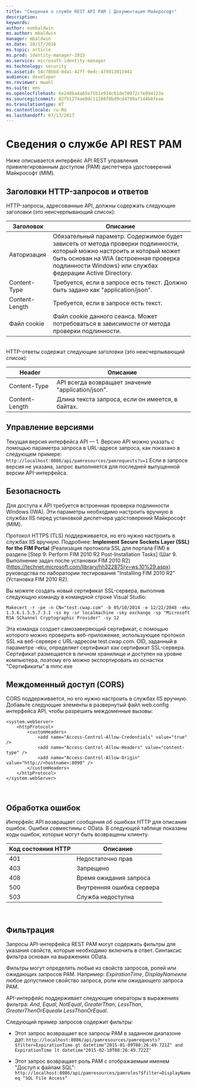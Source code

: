 ```yaml
---
title: "Сведения о службе REST API PAM | Документация Майкрософт"
description: 
keywords: 
author: msmbaldwin
ms.author: mbaldwin
manager: mbaldwin
ms.date: 10/17/2016
ms.topic: article
ms.prod: identity-manager-2015
ms.service: microsoft-identity-manager
ms.technology: security
ms.assetid: 54c78bbd-8da1-42ff-9edc-47d913011941
audience: developer
ms.reviewer: mwahl
ms.suite: ems
ms.openlocfilehash: 6e248ba4a65e75b1e914c61de70072c7e094123a
ms.sourcegitcommit: 02fb1274ae0dc11288f8bd9cd4799af144b8feae
ms.translationtype: HT
ms.contentlocale: ru-RU
ms.lasthandoff: 07/13/2017
---
```

# <a name="pam-rest-api-service-details"></a>Сведения о службе API REST PAM
Ниже описывается интерфейс API REST управления привилегированным доступом (PAM) диспетчера удостоверений Майкрософт (MIM).

## <a name="http-request-and-response-headers"></a>Заголовки HTTP-запросов и ответов

HTTP-запросы, адресованные API, должны содержать следующие заголовки (это неисчерпывающий список):

Заголовок | Описание
-------|------------
Авторизация | Обязательный параметр. Содержимое будет зависеть от метода проверки подлинности, который можно настроить и который может быть основан на WIA (встроенная проверка подлинности Windows) или службах федерации Active Directory.
Content-Type | Требуется, если в запросе есть текст. Должно быть задано как "application/json".
Content-Length | Требуется, если в запросе есть текст. 
Файл cookie | Файл cookie данного сеанса. Может потребоваться в зависимости от метода проверки подлинности.
<br/>
HTTP-ответы содержат следующие заголовки (это неисчерпывающий список):

Header | Описание
-------|------------
Content-Type | API всегда возвращает значение "application/json".
Content-Length | Длина текста запроса, если он имеется, в байтах.

## <a name="versioning"></a>Управление версиями 
Текущая версия интерфейса API — 1. Версию API можно указать с помощью параметра запроса в URL-адресе запроса, как показано в следующем примере: `http://localhost:8086/api/pamresources/pamrequests?v=1` Если в запросе версия не указана, запрос выполняется для последней выпущенной версии API-интерфейса. 

## <a name="security"></a>Безопасность 
Для доступа к API требуется встроенная проверка подлинности Windows (IWA). Эти параметры необходимо настроить вручную в службах IIS перед установкой диспетчера удостоверений Майкрософт (MIM).

Протокол HTTPS (TLS) поддерживается, но его нужно настроить в службах IIS вручную. Подробнее: **Implement Secure Sockets Layer (SSL) for the FIM Portal** (Реализация протокола SSL для портала FIM) в разделе [Step 9: Perform FIM 2010 R2 Post-Installation Tasks] (Шаг 9. Выполнение задач после установки FIM 2010 R2)(https://technet.microsoft.com/library/hh322875(v=ws.10%29.aspx) руководства по лаборатории тестирования "Installing FIM 2010 R2" (Установка FIM 2010 R2). 

Вы можете создать новый сертификат SSL-сервера, выполнив следующую команду в командной строке Visual Studio:
```
Makecert -r -pe -n CN="test.cwap.com" -b 05/10/2014 -e 12/22/2048 -eku 1.3.6.1.5.5.7.3.1 -ss my -sr localmachine -sky exchange -sp "Microsoft RSA SChannel Cryptographic Provider" -sy 12
```
 
Эта команда создает самозаверяющий сертификат, с помощью которого можно проверить веб-приложение, использующее протокол SSL на веб-сервере с URL-адресом test.cwap.com. OID, заданный в параметре -eku, определяет сертификат как сертификат SSL-сервера. Сертификат размещается в личном хранилище и доступен на уровне компьютера, поэтому его можно экспортировать из оснастки "Сертификаты" в mmc.exe

## <a name="cross-domain-access-cors"></a>Междоменный доступ (CORS) 
CORS поддерживается, но его нужно настроить в службах IIS вручную. Добавьте следующие элементы в развернутый файл web.config интерфейса API, чтобы разрешить междоменные вызовы: 

```
<system.webServer>       
    <httpProtocol> 
        <customHeaders> 
            <add name="Access-Control-Allow-Credentials" value="true"  /> 
            <add name="Access-Control-Allow-Headers" value="content-type" /> 
            <add name="Access-Control-Allow-Origin" value="http://<hostname>:8090" /> 
        </customHeaders> 
    </httpProtocol> 
</system.webServer> 
```
<br/>

## <a name="error-handling"></a>Обработка ошибок 
Интерфейс API возвращает сообщения об ошибках HTTP для описания ошибок. Ошибки совместимы с OData. В следующей таблице показаны коды ошибок, которые могут быть возвращены клиенту.

Код состояния HTTP | Описание
-----------------|------------
401 | Недостаточно прав 
403 | Запрещено 
408 | Время ожидания запроса   
500 | Внутренняя ошибка сервера 
503 | Служба недоступна 
<br/>

## <a name="filtering"></a>Фильтрация 
Запросы API-интерфейса REST PAM могут содержать фильтры для указания свойств, которые необходимо включить в ответ. Синтаксис фильтра основан на выражениях OData.

Фильтры могут определять любые из свойств запросов, ролей или ожидающих запросов PAM. Например: *ExpirationTime*, *DisplayName*или любое допустимое свойство запроса, роли или ожидающего запроса PAM.

API-интерфейс поддерживает следующие операторы в выражениях фильтра: *And*, *Equal*, *NotEqual*, *GreaterThan*, *LessThan*, *GreaterThenOrEqueal*и *LessThanOrEqual*. 

Следующий пример запросов содержит фильтры:

- Этот запрос возвращает все запросы PAM в заданном диапазоне дат: `http://localhost:8086/api/pamresources/pamrequests?$filter=ExpirationTime gt datetime"2015-01-09T08:26:49.721Z" and ExpirationTime lt datetime"2015-02-10T08:26:49.722Z" `
 
- Этот запрос возвращает роль PAM с отображаемым именем "Доступ к файлам SQL": `http://localhost:8086/api/pamresources/pamroles?$filter=DisplayName eq "SQL File Access" `
